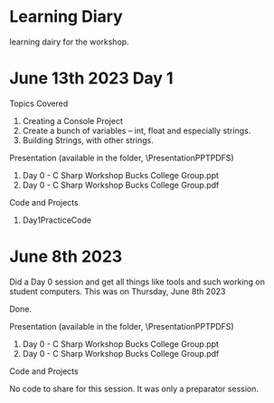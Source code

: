 # Learning Diary

learning dairy for the workshop.

# June 13th 2023 Day 1

Topics Covered

1. Creating a Console Project
1. Create a bunch of variables – int, float and especially strings.
1. Building Strings, with other strings.

Presentation (available in the folder, \PresentationPPTPDFS)

1. Day 0 - C Sharp Workshop Bucks College Group.ppt
1. Day 0 - C Sharp Workshop Bucks College Group.pdf

Code and Projects 

1. Day1PracticeCode

# June 8th 2023

Did a Day 0 session and get all things like tools and such working on student computers. This was on Thursday, June 8th 2023

Done.

Presentation (available in the folder, \PresentationPPTPDFS)

1. Day 0 - C Sharp Workshop Bucks College Group.ppt
1. Day 0 - C Sharp Workshop Bucks College Group.pdf

Code and Projects 

No code to share for this session. It was only a preparator session.

